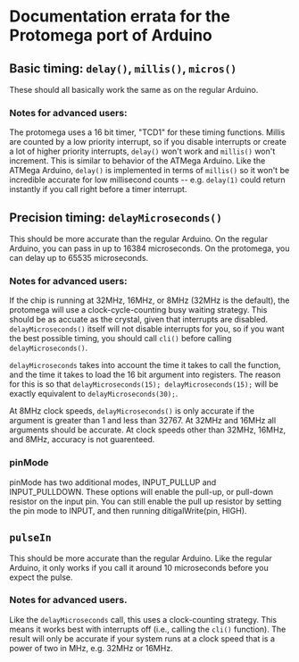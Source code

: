 # Documentation errata for the Protomega port of Arduino

## Basic timing: `delay()`, `millis()`, `micros()`

These should all basically work the same as on the regular Arduino.  

### Notes for advanced users:

The protomega uses a 16 bit timer, "TCD1" for these timing functions.  Millis are counted by a low priority interrupt, so if you disable interrupts or create a lot of higher priority interrupts, `delay()` won't work and `millis()` won't increment.  This is similar to behavior of the ATMega Arduino.  Like the ATMega Arduino, `delay()` is implemented in terms of `millis()` so it won't be incredible accurate for low millisecond counts -- e.g.  `delay(1)` could return instantly if you call right before a timer interrupt.

## Precision timing: `delayMicroseconds()`

This should be more accurate than the regular Arduino.  On the regular Arduino, you can pass in up to 16384 microseconds.  On the protomega, you can delay up to 65535 microseconds.

### Notes for advanced users:

If the chip is running at 32MHz, 16MHz, or 8MHz (32MHz is the default), the protomega will use a clock-cycle-counting busy waiting strategy.  This should be as accuate as the crystal, given that interrupts are disabled.  `delayMicroseconds()` itself will not disable interrupts for you, so if you want the best possible timing, you should call `cli()` before calling `delayMicroseconds()`.  

`delayMicroseconds` takes into account the time it takes to call the function, and the time it takes to load the 16 bit argument into registers.  The reason for this is so that `delayMicroseconds(15); delayMicroseconds(15);` will be exactly equivalent to `delayMicroseconds(30);`.

At 8MHz clock speeds, `delayMicroseconds()` is only accurate if the argument is greater than 1 and less than 32767.  At 32MHz and 16MHz all arguments should be accurate.  At clock speeds other than 32MHz, 16MHz, and 8MHz, accuracy is not guarenteed.

### pinMode

pinMode has two additional modes, INPUT_PULLUP and INPUT_PULLDOWN. These options will enable the pull-up, or pull-down resistor on the input pin. You can still enable the pull up resistor by setting the pin mode to INPUT, and then running ditigalWrite(pin, HIGH).

## `pulseIn`

This should be more accurate than the regular Arduino.  Like the regular Arduino, it only works if you call it around 10 microseconds before you expect the pulse.

### Notes for advanced users.

Like the `delayMicroseconds` call, this uses a clock-counting strategy.  This means it works best with interrupts off (i.e., calling the `cli()` function).  The result will only be accurate if your system runs at a clock speed that is a power of two in MHz, e.g. 32MHz or 16MHz.